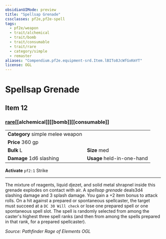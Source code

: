 ```yaml
---
obsidianUIMode: preview
title: "Spellsap Grenade"
cssclasses: pf2e,pf2e-spell
tags:
  - pf2e/weapon
  - trait/alchemical
  - trait/bomb
  - trait/consumable
  - trait/rare
  - category/simple
  - remaster
aliases: "Compendium.pf2e.equipment-srd.Item.lBITo8JcWfGxKmYT"
license: OGL
---
```

# Spellsap Grenade
## Item 12
### [rare](rare "Rare Rarity Trait")[[alchemical]][[bomb]][[consumable]]

|  |  |
| -- | -- |
| **Category** simple melee weapon |  |
| **Price** 360 gp |  |
| **Bulk** L | **Size** med |
| **Damage** 1d6 slashing  | **Usage** held-in-one-hand |



**Activate** `pf2:1` Strike

* * *

The mixture of reagents, liquid djezet, and solid metal shrapnel inside this grenade explodes on contact with air. A _spellsap grenade_ deals3d4 slashing damage and 3 splash damage. You gain a +2 item bonus to attack rolls. On a hit against a prepared or spontaneous spellcaster, the target must succeed at a `DC 30 Will check` or lose one prepared spell or one spontaneous spell slot. The spell is randomly selected from among the caster's highest three spell ranks (and then from among the spells prepared in that rank, for a prepared spellcaster).

*Source: Pathfinder Rage of Elements*
*OGL*